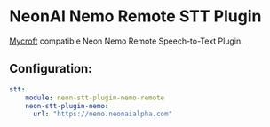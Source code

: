 # NeonAI Nemo Remote STT Plugin 
[Mycroft](https://mycroft-ai.gitbook.io/docs/mycroft-technologies/mycroft-core/plugins) compatible
Neon Nemo Remote Speech-to-Text Plugin.

## Configuration:
```yaml
stt:
    module: neon-stt-plugin-nemo-remote
    neon-stt-plugin-nemo:
      url: "https://nemo.neonaialpha.com"
```
